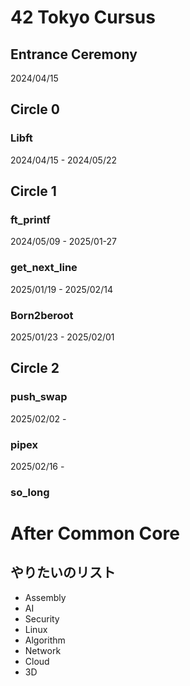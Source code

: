 # 42 Tokyo Cursus

## Entrance Ceremony
2024/04/15  

## Circle 0
### Libft
2024/04/15 - 2024/05/22  

## Circle 1
### ft_printf
2024/05/09 - 2025/01-27  
### get_next_line  
2025/01/19 - 2025/02/14  
### Born2beroot  
2025/01/23 - 2025/02/01  

## Circle 2
### push_swap
2025/02/02 -  
### pipex
2025/02/16 -  
### so_long


# After Common Core
## やりたいのリスト
- Assembly
- AI
- Security
- Linux
- Algorithm
- Network
- Cloud
- 3D